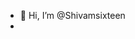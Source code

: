- 👋 Hi, I’m @Shivamsixteen
- 
<!---
Shivamsixteen/Shivamsixteen is a ✨ special ✨ repository because its `README.md` (this file) appears on your GitHub profile.
You can click the Preview link to take a look at your changes.
--->
